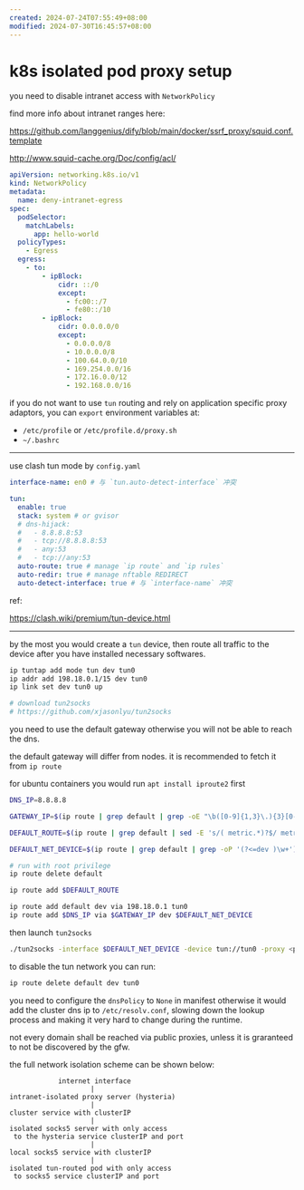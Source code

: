 ```yaml
---
created: 2024-07-24T07:55:49+08:00
modified: 2024-07-30T16:45:57+08:00
---
```


# k8s isolated pod proxy setup

you need to disable intranet access with `NetworkPolicy`

find more info about intranet ranges here:

https://github.com/langgenius/dify/blob/main/docker/ssrf_proxy/squid.conf.template

http://www.squid-cache.org/Doc/config/acl/

```yaml
apiVersion: networking.k8s.io/v1
kind: NetworkPolicy
metadata:
  name: deny-intranet-egress
spec:
  podSelector:
    matchLabels:
      app: hello-world
  policyTypes:
    - Egress
  egress:
    - to:
        - ipBlock:
            cidr: ::/0
            except:
              - fc00::/7
              - fe80::/10
        - ipBlock:
            cidr: 0.0.0.0/0
            except:
              - 0.0.0.0/8
              - 10.0.0.0/8
              - 100.64.0.0/10
              - 169.254.0.0/16
              - 172.16.0.0/12
              - 192.168.0.0/16
```

if you do not want to use `tun` routing and rely on application specific proxy adaptors, you can `export` environment variables at:

- `/etc/profile` or `/etc/profile.d/proxy.sh`
- `~/.bashrc`

---

use clash tun mode by `config.yaml`

```yaml
interface-name: en0 # 与 `tun.auto-detect-interface` 冲突

tun:
  enable: true
  stack: system # or gvisor
  # dns-hijack:
  #   - 8.8.8.8:53
  #   - tcp://8.8.8.8:53
  #   - any:53
  #   - tcp://any:53
  auto-route: true # manage `ip route` and `ip rules`
  auto-redir: true # manage nftable REDIRECT
  auto-detect-interface: true # 与 `interface-name` 冲突
```

ref:

https://clash.wiki/premium/tun-device.html

---

by the most you would create a `tun` device, then route all traffic to the device after you have installed necessary softwares.

```bash
ip tuntap add mode tun dev tun0
ip addr add 198.18.0.1/15 dev tun0
ip link set dev tun0 up

# download tun2socks
# https://github.com/xjasonlyu/tun2socks
```

you need to use the default gateway otherwise you will not be able to reach the dns.

the default gateway will differ from nodes. it is recommended to fetch it from `ip route`

for ubuntu containers you would run `apt install iproute2` first

```bash
DNS_IP=8.8.8.8

GATEWAY_IP=$(ip route | grep default | grep -oE "\b([0-9]{1,3}\.){3}[0-9]{1,3}\b")

DEFAULT_ROUTE=$(ip route | grep default | sed -E 's/( metric.*)?$/ metric 100/g;')

DEFAULT_NET_DEVICE=$(ip route | grep default | grep -oP '(?<=dev )\w+')

# run with root privilege
ip route delete default

ip route add $DEFAULT_ROUTE

ip route add default dev via 198.18.0.1 tun0
ip route add $DNS_IP via $GATEWAY_IP dev $DEFAULT_NET_DEVICE
```

then launch `tun2socks`

```bash
./tun2socks -interface $DEFAULT_NET_DEVICE -device tun://tun0 -proxy <proxy_protocol>://<proxy_address>
```

to disable the tun network you can run:

```bash
ip route delete default dev tun0
```

you need to configure the `dnsPolicy` to `None` in manifest otherwise it would add the cluster dns ip to `/etc/resolv.conf`, slowing down the lookup process and making it very hard to change during the runtime.

not every domain shall be reached via public proxies, unless it is graranteed to not be discovered by the gfw.

the full network isolation scheme can be shown below:

```
            internet interface
                    |
intranet-isolated proxy server (hysteria)
                    |
cluster service with clusterIP
                    |
isolated socks5 server with only access
 to the hysteria service clusterIP and port
                    |
local socks5 service with clusterIP
                    |
isolated tun-routed pod with only access 
 to socks5 service clusterIP and port

```
